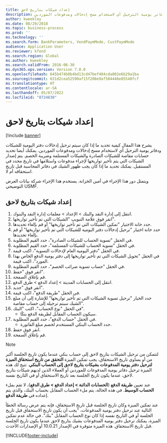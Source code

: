 ```yaml
---
title: إعداد شيكات بتاريخ لاحق
description: يشرح هذا المقال كيفية تحديد ما إذا كان سيتم ترحيل إدخالات دفتر اليومية للشيكات ودفاتر يومية الترحيل أي لاستخدام مسح إدخالات ومدفوعات الموردين.
author: kweekley
ms.date: 08/29/2018
ms.topic: business-process
ms.prod: ''
ms.technology: ''
ms.search.form: BankParameters, VendPaymMode, CustPaymMode
audience: Application User
ms.reviewer: kfend
ms.search.region: Global
ms.author: kweekley
ms.search.validFrom: 2016-06-30
ms.dyn365.ops.version: Version 7.0.0
ms.openlocfilehash: 645b474b8b4bd13cd47bef404cda002e6b29a1ba
ms.sourcegitcommit: 631d2cea52590af15f208e9af584446e85540fcf
ms.translationtype: HT
ms.contentlocale: ar-SA
ms.lasthandoff: 05/07/2022
ms.locfileid: "8724830"
---
```

# <a name="set-up-postdated-checks"></a>إعداد شيكات بتاريخ لاحق

[!include [banner](../../includes/banner.md)]

يشرح هذا المقال كيفية تحديد ما إذا كان سيتم ترحيل إدخالات دفتر اليومية للشيكات ودفاتر يومية الترحيل أي لاستخدام مسح إدخالات ومدفوعات الموردين. يمكنك أيضا تحديد حسابات مقاصة للشيكات الصادرة والشيكات المستلمة وضريبة الخصم. يتم إصدار الشيكات التي يتم تأخير تواريخها لإجراء مدفوعات واستلامها في تاريخ محدد في المستقبل. يمكنك تحديد ما إذا كان يجب ظهور الشيك في دفاتر المحاسبة قبل تاريخ استحقاقه أم لا.



ويتمثل دور هذا الإجراء في أمين الخزانة. يستخدم هذا الإجراء شركة بيانات العرض التوضيحي USMF.


## <a name="set-up-postdated-checks"></a>إعداد شيكات بتاريخ لاحق
1. انتقل إلى إدارة النقد والبنك > الإعداد > معلمات إدارة النقد والبنوك.
2. انقر فوق علامة التبويب "الشيكات التي تم تأخير تواريخها".
3. حدد خانة الاختيار "تمكين الشيكات التي تم تأخير تواريخها" أو قم بإلغاء تحديدها.
4. حدد خانة اختيار "ترحيل إدخالات دفتر اليومية للشيكات التي تم تأخير تواريخها" أو قم بإلغاء تحديدها.
5. في الحقل "تسوية الحساب للشيكات الصادرة"، حدد القيم المطلوبة.
6. في الحقل "تسوية الحساب للشيكات المستلمة"، حدد القيم المطلوبة.
7. في الحقل "دفتر اليومية العام لإدخالات التسوية"، اكتب قيمة.
8. في الحقل "تحويل الشيكات التي تم تأخير تواريخها إلى دفتر يومية الدفع الخاص بهذا المورد"، اكتب قيمة.
9. في الحقل "حساب تسوية ضرائب الخصم"، حدد القيم المطلوبة.
10. انقر فوق "حفظ".
11. قم بإغلاق الصفحة.
12. انتقل إلى الحسابات المدينة > إعداد الدفع‬ > طرق الدفع.
13. انقر فوق "جديد".
14. في الحقل "طريقة الدفع"، اكتب قيمة.
15. حدد الخيار "ترحيل تسوية الشيكات التي تم تأخير تواريخها" للإشارة إلى أن مبلغ الشيك سيتم ترحيله إلى حساب مقاصة".
16. في الحقل "نوع الحساب"، اكتب "البنك‬".
    * سيكون الحساب المقابل لطريقة الدفع بنكًا.  
17. في الحقل "حساب الدفع"، حدد القيم المطلوبة.
    * حدد الحساب البنكي المستخدم لخصم مبلغ الفاتورة.  
18. انقر فوق حفظ.
19. قم بإغلاق الصفحة.
> [!NOTE]
> لتتمكن من ترحيل الشيكات بتاريخ لاحق إلى حساب بنكي عندما يكون تاريخ الجلسة أكبر من أو يساوي تاريخ الاستحقاق، يجب تمكين الميزة **التحقق من تاريخ استحقاق الميزة لترحيل دفتر يومية المدفوعات بشيكات بتاريخ لاحق إلى الحساب البنكي**. تتيح لك هذه الميزة ترحيل دفاتر يومية المدفوعات للموردين أو العملاء الذين لديهم شيكات بتاريخ لاحق، عندما يكون تاريخ الجلسة بعد تاريخ الاستحقاق أو في التاريخ نفسه.
> 
> عند تعيين **طريقة الدفع** (**الحسابات الدائنة > إعداد الدفع > طرق الدفع**)، لا تقم بملء **الحساب الوسيط**. في هذه الحالة، يتم ملء الحساب المقابل بحساب البنك، والذي يتم إعداده في **طريقة الدفع**.
>  
> عند تمكين الميزة وكان تاريخ الجلسة قبل تاريخ الاستحقاق، فإنه يتم عرض رسالة الخطأ التالية عند ترحيل دفتر يومية المدفوعات، "يجب أن يكون تاريخ الاستحقاق قبل تاريخ الجلسة أو في التاريخ نفسه إذا كان نوع الحساب المقابل "بنك". في حالة عدم تمكين الميزة، يمكنك ترحيل دفتر يومية المدفوعات بشيك بتاريخ لاحق عندما يكون تاريخ الجلسة قبل تاريخ الاستحقاق.
> هذه الميزة متوفرة في الإصدار 10.0.21 أو الإصدارات الأحدث.    

[!INCLUDE[footer-include](../../../includes/footer-banner.md)]
